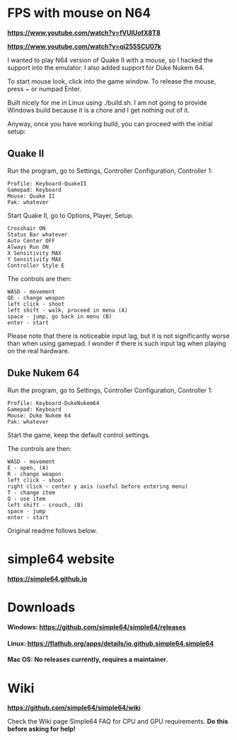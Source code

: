 # FPS with mouse on N64

**https://www.youtube.com/watch?v=fVUlUofX8T8**

**https://www.youtube.com/watch?v=qi255SCU07k**

I wanted to play N64 version of Quake II with a mouse, so I hacked the support into the emulator. I also added support for Duke Nukem 64.

To start mouse look, click into the game window. To release the mouse, press ~ or numpad Enter.

Built nicely for me in Linux using ./build.sh. I am not going to provide Windows build because it is a chore and I get nothing out of it.

Anyway, once you have working build, you can proceed with the initial setup:

## Quake II

Run the program, go to Settings, Controller Configuration, Controller 1:
```
Profile: Keyboard-QuakeII
Gamepad: Keyboard
Mouse: Quake II
Pak: whatever
```

Start Quake II, go to Options, Player, Setup.
```
Crosshair ON
Status Bar whatever
Auto Center OFF
Always Run ON
X Sensitivity MAX
Y Sensitivity MAX
Controller Style E
```

The controls are then:
```
WASD - movement
QE - change weapon
left click - shoot
left shift - walk, proceed in menu (A)
space - jump, go back in menu (B)
enter - start
```

Please note that there is noticeable input lag, but it is not significantly worse than when using gamepad. I wonder if there is such input lag when playing on the real hardware.

## Duke Nukem 64

Run the program, go to Settings, Controller Configuration, Controller 1:
```
Profile: Keyboard-DukeNukem64
Gamepad: Keyboard
Mouse: Duke Nukem 64
Pak: whatever
```

Start the game, keep the default control settings.

The controls are then:
```
WASD - movement
E - open, (A)
R - change weapon
left click - shoot
right click - center y axis (useful before entering menu)
T - change item
Q - use item
left shift - crouch, (B)
space - jump
enter - start
```

Original readme follows below.

# simple64 website

**https://simple64.github.io**

# Downloads

#### Windows: **https://github.com/simple64/simple64/releases**

#### Linux: **https://flathub.org/apps/details/io.github.simple64.simple64**

#### Mac OS: No releases currently, requires a maintainer.

# Wiki

**https://github.com/simple64/simple64/wiki**

Check the Wiki page Simple64 FAQ for CPU and GPU requirements. 
**Do this before asking for help!**
